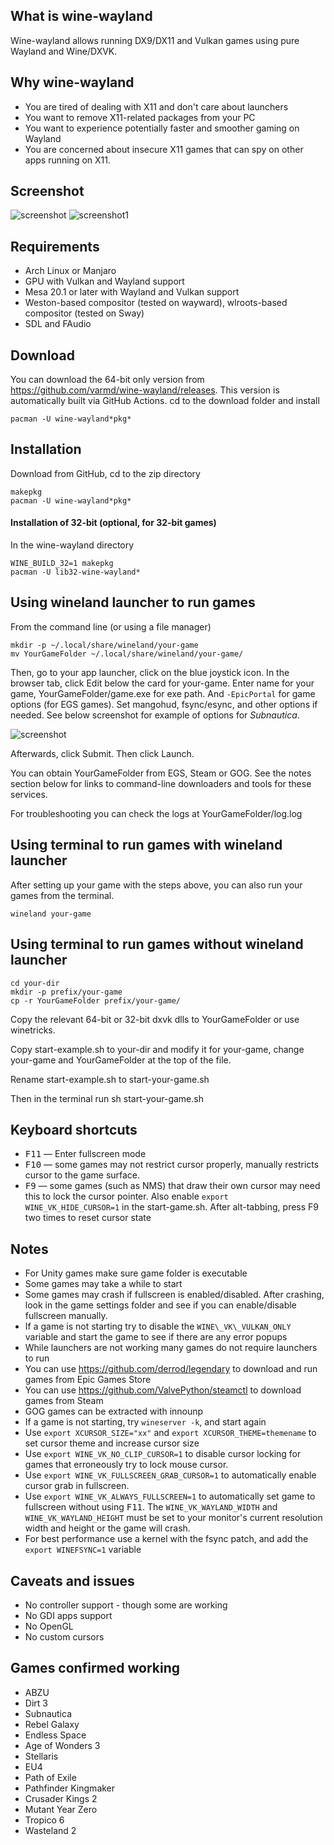 ## What is wine-wayland

Wine-wayland allows running DX9/DX11 and Vulkan games using pure Wayland and Wine/DXVK.

## Why wine-wayland

 * You are tired of dealing with X11 and don't care about launchers
 * You want to remove X11-related packages from your PC
 * You want to experience potentially faster and smoother gaming on Wayland
 * You are concerned about insecure X11 games that can spy on other apps running on X11.

## Screenshot

![screenshot](https://raw.githubusercontent.com/varmd/wine-wayland/master/screenshot.png "Screenshot")
![screenshot1](https://raw.githubusercontent.com/varmd/wine-wayland/master/screenshot1.png "Screenshot1")

## Requirements

 * Arch Linux or Manjaro
 * GPU with Vulkan and Wayland support
 * Mesa 20.1 or later with Wayland and Vulkan support
 * Weston-based compositor (tested on wayward), wlroots-based compositor (tested on Sway)
 * SDL and FAudio
 
## Download

You can download the 64-bit only version from https://github.com/varmd/wine-wayland/releases. This version is automatically built via GitHub Actions. cd to the download folder and install
    
    pacman -U wine-wayland*pkg*

## Installation

Download from GitHub, cd to the zip directory

    makepkg
    pacman -U wine-wayland*pkg*


#### Installation of 32-bit (optional, for 32-bit games)

In the wine-wayland directory

    WINE_BUILD_32=1 makepkg
    pacman -U lib32-wine-wayland*

## Using wineland launcher to run games

From the command line (or using a file manager)

    mkdir -p ~/.local/share/wineland/your-game
    mv YourGameFolder ~/.local/share/wineland/your-game/
    
Then, go to your app launcher, click on the blue joystick icon. In the browser tab, click Edit below the card for your-game. Enter name for your game, YourGameFolder/game.exe for exe path. And `-EpicPortal` for game options (for EGS games). Set mangohud, fsync/esync, and other options if needed. See below screenshot for example of options for *Subnautica*.

![screenshot](https://raw.githubusercontent.com/varmd/wine-wayland/master/wineland/wineland-screenshot-2.png "Screenshot")

Afterwards, click Submit. Then click Launch.

You can obtain YourGameFolder from EGS, Steam or GOG. See the notes section below for links to command-line downloaders and tools for these services.

For troubleshooting you can check the logs at YourGameFolder/log.log
  
## Using terminal to run games with wineland launcher

After setting up your game with the steps above, you can
also run your games from the terminal.

    wineland your-game
    
## Using terminal to run games without wineland launcher

    cd your-dir
    mkdir -p prefix/your-game
    cp -r YourGameFolder prefix/your-game/
   
Copy the relevant 64-bit or 32-bit dxvk dlls to YourGameFolder or use winetricks.

Copy start-example.sh to your-dir and modify it for your-game, change your-game and YourGameFolder at the top of the file.

Rename start-example.sh to start-your-game.sh

Then in the terminal run sh start-your-game.sh


## Keyboard shortcuts

* <kbd>F11</kbd> — Enter fullscreen mode
* <kbd>F10</kbd> — some games may not restrict cursor properly, manually restricts cursor to the game surface. 
* <kbd>F9</kbd> — some games (such as NMS) that draw their own cursor may need this to lock the cursor pointer. Also enable `export WINE_VK_HIDE_CURSOR=1` in the start-game.sh. After alt-tabbing, press F9 two times to reset cursor state


## Notes

* For Unity games make sure game folder is executable
* Some games may take a while to start
* Some games may crash if fullscreen is enabled/disabled. After crashing, look in the game settings folder and see if you can enable/disable fullscreen manually.
* If a game is not starting try to disable the `WINE\_VK\_VULKAN_ONLY` variable and start the game to see if there are any error popups 
* While launchers are not working many games do not require launchers to run
* You can use https://github.com/derrod/legendary to download and run games from Epic Games Store
* You can use https://github.com/ValvePython/steamctl to download games from Steam
* GOG games can be extracted with innounp
* If a game is not starting, try `wineserver -k`, and start again
* Use `export XCURSOR_SIZE="xx"` and `export XCURSOR_THEME=themename` to set cursor theme and increase cursor size 
* Use `export WINE_VK_NO_CLIP_CURSOR=1` to disable cursor locking for games that erroneously try to lock mouse cursor.
* Use `export WINE_VK_FULLSCREEN_GRAB_CURSOR=1` to automatically enable cursor grab in fullscreen.
* Use `export WINE_VK_ALWAYS_FULLSCREEN=1` to automatically set game to fullscreen without using <kbd>F11</kbd>. The `WINE_VK_WAYLAND_WIDTH` and `WINE_VK_WAYLAND_HEIGHT` must be set to your monitor's current resolution width and height or the game will crash.
* For best performance use a kernel with the fsync patch, and add the `export WINEFSYNC=1` variable

## Caveats and issues

* No controller support - though some are working
* No GDI apps support
* No OpenGL
* No custom cursors


## Games confirmed working

* ABZU
* Dirt 3
* Subnautica
* Rebel Galaxy
* Endless Space
* Age of Wonders 3
* Stellaris
* EU4
* Path of Exile
* Pathfinder Kingmaker
* Crusader Kings 2
* Mutant Year Zero
* Tropico 6
* Wasteland 2
